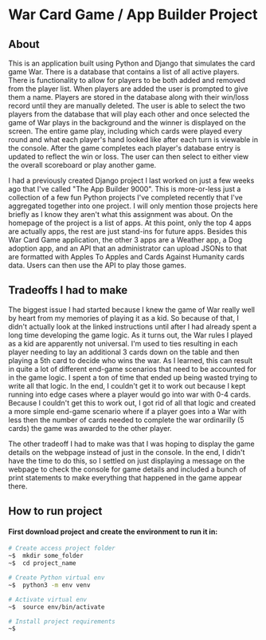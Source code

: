 # War Card Game / App Builder Project 

## About

This is an application built using Python and Django that simulates the card game War. There is a database that contains a list of all active players. There is functionality to allow for players to be both added and removed from the player list. When players are added the user is prompted to give them a name. Players are stored in the database along with their win/loss record until they are manually deleted. The user is able to select the two players from the database that will play each other and once selected the game of War plays in the background and the winner is displayed on the screen. The entire game play, including which cards were played every round and what each player's hand looked like after each turn is viewable in the console. After the game completes each player's database entry is updated to reflect the win or loss. The user can then select to either view the overall scoreboard or play another game.

I had a previously created Django project I last worked on just a few weeks ago that I've called "The App Builder 9000". This is more-or-less just a collection of a few fun Python projects I've completed recently that I've aggregated together into one project. I will only mention those projects here briefly as I know they aren't what this assignment was about. On the homepage of the project is a list of apps. At this point, only the top 4 apps are actually apps, the rest are just stand-ins for future apps. Besides this War Card Game application, the other 3 apps are a Weather app, a Dog adoption app, and an API that an administrator can upload JSONs to that are formatted with Apples To Apples and Cards Against Humanity cards data. Users can then use the API to play those games.

## Tradeoffs I had to make

The biggest issue I had started because I knew the game of War really well by heart from my memories of playing it as a kid. So because of that, I didn't actually look at the linked instructions until after I had already spent a long time developing the game logic. As it turns out, the War rules I played as a kid are apparently not universal. I'm used to ties resulting in each player needing to lay an additional 3 cards down on the table and then playing a 5th card to decide who wins the war. As I learned, this can result in quite a lot of different end-game scenarios that need to be accounted for in the game logic. I spent a ton of time that ended up being wasted trying to write all that logic. In the end, I couldn't get it to work out because I kept running into edge cases where a player would go into war with 0-4 cards. Because I couldn't get this to work out, I got rid of all that logic and created a more simple end-game scenario where if a player goes into a War with less then the number of cards needed to complete the war ordinarilly (5 cards) the game was awarded to the other player.

The other tradeoff I had to make was that I was hoping to display the game details on the webpage instead of just in the console. In the end, I didn't have the time to do this, so I settled on just displaying a message on the webpage to check the console for game details and included a bunch of print statements to make everything that happened in the game appear there.

## How to run project

#### First download project and create the environment to run it in:

```bash
# Create access project folder
~$  mkdir some_folder
~$  cd project_name

# Create Python virtual env 
~$  python3 -m env venv

# Activate virtual env
~$  source env/bin/activate

# Install project requirements
~$ 



```
